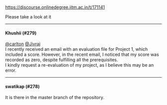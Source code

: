 https://discourse.onlinedegree.iitm.ac.in/t/171141

Please take a look at it</p><hr>

<h4>Khushii (#279)</h4>
<p><a class="mention" href="/u/carlton">@carlton</a> <a class="mention" href="/u/jivraj">@Jivraj</a><br/>
I recently received an email with an evaluation file for Project 1, which included a score. However, in the recent email, I noticed that my score was recorded as zero, despite fulfilling all the prerequisites.<br/>
I kindly request a re-evaluation of my project, as I believe this may be an error.</p><hr>

<h4>swatikap (#278)</h4>
<p>It is there in the master branch of the repository.